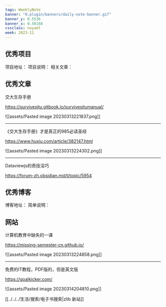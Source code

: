 ```yaml
---
tags: WeeklyNote
banner: "0.plugin/banners/daily-note-banner.gif"
banner_y: 0.5536
banner_x: 0.50168
cssclass: noyaml
week: 2023-11
---
```



## 优秀项目

项目地址：
项目说明：
相关文章：

## 优秀文章

交大生存手册

https://survivesjtu.gitbook.io/survivesjtumanual/

![[assets/Pasted image 20230313221837.png]]

---

《交大生存手册》才是真正的985必读圣经

https://www.huxiu.com/article/382147.html

![[assets/Pasted image 20230313224302.png]]

---

Dataviewjs的奇技淫巧

https://forum-zh.obsidian.md/t/topic/5954

## 优秀博客

博客地址：
简单说明：


## 网站

计算机教育中缺失的一课

https://missing-semester-cn.github.io/

![[assets/Pasted image 20230313224858.png]]

---

免费的IT教程，PDF版的，但是英文版

https://goalkicker.com/

![[assets/Pasted image 20230314204810.png]]

[[../../../生活/搜索/电子书搜索|zlib 新站]]

